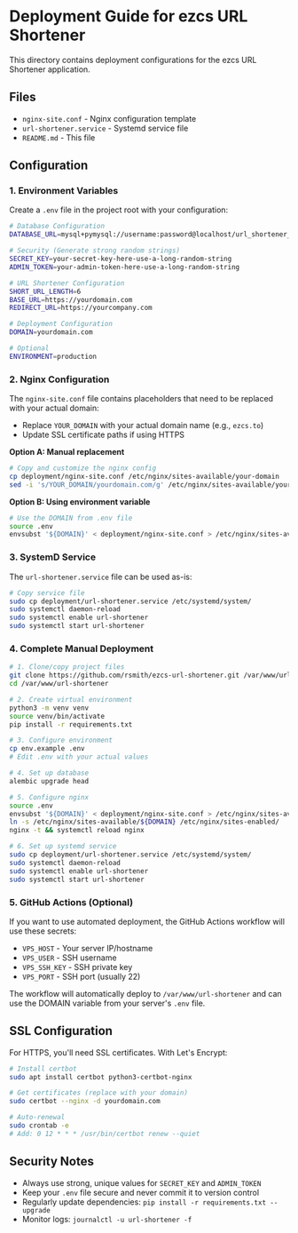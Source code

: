 # Deployment Guide for ezcs URL Shortener

This directory contains deployment configurations for the ezcs URL Shortener application.

## Files

- `nginx-site.conf` - Nginx configuration template
- `url-shortener.service` - Systemd service file
- `README.md` - This file

## Configuration

### 1. Environment Variables

Create a `.env` file in the project root with your configuration:

```bash
# Database Configuration
DATABASE_URL=mysql+pymysql://username:password@localhost/url_shortener_db

# Security (Generate strong random strings)
SECRET_KEY=your-secret-key-here-use-a-long-random-string
ADMIN_TOKEN=your-admin-token-here-use-a-long-random-string

# URL Shortener Configuration
SHORT_URL_LENGTH=6
BASE_URL=https://yourdomain.com
REDIRECT_URL=https://yourcompany.com

# Deployment Configuration
DOMAIN=yourdomain.com

# Optional
ENVIRONMENT=production
```

### 2. Nginx Configuration

The `nginx-site.conf` file contains placeholders that need to be replaced with your actual domain:

- Replace `YOUR_DOMAIN` with your actual domain name (e.g., `ezcs.to`)
- Update SSL certificate paths if using HTTPS

**Option A: Manual replacement**
```bash
# Copy and customize the nginx config
cp deployment/nginx-site.conf /etc/nginx/sites-available/your-domain
sed -i 's/YOUR_DOMAIN/yourdomain.com/g' /etc/nginx/sites-available/your-domain
```

**Option B: Using environment variable**
```bash
# Use the DOMAIN from .env file
source .env
envsubst '${DOMAIN}' < deployment/nginx-site.conf > /etc/nginx/sites-available/${DOMAIN}
```

### 3. SystemD Service

The `url-shortener.service` file can be used as-is:

```bash
# Copy service file
sudo cp deployment/url-shortener.service /etc/systemd/system/
sudo systemctl daemon-reload
sudo systemctl enable url-shortener
sudo systemctl start url-shortener
```

### 4. Complete Manual Deployment

```bash
# 1. Clone/copy project files
git clone https://github.com/rsmith/ezcs-url-shortener.git /var/www/url-shortener
cd /var/www/url-shortener

# 2. Create virtual environment
python3 -m venv venv
source venv/bin/activate
pip install -r requirements.txt

# 3. Configure environment
cp env.example .env
# Edit .env with your actual values

# 4. Set up database
alembic upgrade head

# 5. Configure nginx
source .env
envsubst '${DOMAIN}' < deployment/nginx-site.conf > /etc/nginx/sites-available/${DOMAIN}
ln -s /etc/nginx/sites-available/${DOMAIN} /etc/nginx/sites-enabled/
nginx -t && systemctl reload nginx

# 6. Set up systemd service
sudo cp deployment/url-shortener.service /etc/systemd/system/
sudo systemctl daemon-reload
sudo systemctl enable url-shortener
sudo systemctl start url-shortener
```

### 5. GitHub Actions (Optional)

If you want to use automated deployment, the GitHub Actions workflow will use these secrets:
- `VPS_HOST` - Your server IP/hostname
- `VPS_USER` - SSH username
- `VPS_SSH_KEY` - SSH private key
- `VPS_PORT` - SSH port (usually 22)

The workflow will automatically deploy to `/var/www/url-shortener` and can use the DOMAIN variable from your server's `.env` file.

## SSL Configuration

For HTTPS, you'll need SSL certificates. With Let's Encrypt:

```bash
# Install certbot
sudo apt install certbot python3-certbot-nginx

# Get certificates (replace with your domain)
sudo certbot --nginx -d yourdomain.com

# Auto-renewal
sudo crontab -e
# Add: 0 12 * * * /usr/bin/certbot renew --quiet
```

## Security Notes

- Always use strong, unique values for `SECRET_KEY` and `ADMIN_TOKEN`
- Keep your `.env` file secure and never commit it to version control
- Regularly update dependencies: `pip install -r requirements.txt --upgrade`
- Monitor logs: `journalctl -u url-shortener -f`
